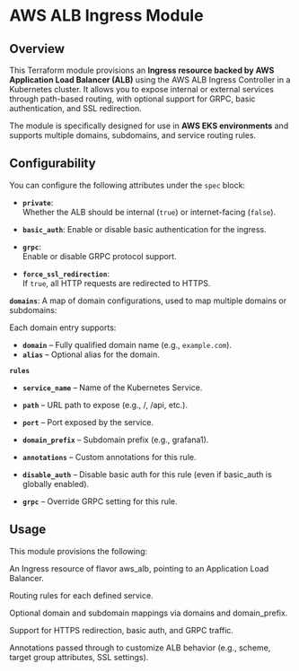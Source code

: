 # AWS ALB Ingress Module

## Overview

This Terraform module provisions an **Ingress resource backed by AWS Application Load Balancer (ALB)** using the AWS ALB Ingress Controller in a Kubernetes cluster. It allows you to expose internal or external services through path-based routing, with optional support for GRPC, basic authentication, and SSL redirection.

The module is specifically designed for use in **AWS EKS environments** and supports multiple domains, subdomains, and service routing rules.

## Configurability

You can configure the following attributes under the `spec` block:

- **`private`**:  
  Whether the ALB should be internal (`true`) or internet-facing (`false`).

- **`basic_auth`**: 
  Enable or disable basic authentication for the ingress.

- **`grpc`**:  
  Enable or disable GRPC protocol support.

- **`force_ssl_redirection`**:  
  If `true`, all HTTP requests are redirected to HTTPS.

**`domains`**:
A map of domain configurations, used to map multiple domains or subdomains:

Each domain entry supports:
- **`domain`** – Fully qualified domain name (e.g., `example.com`).
- **`alias`** – Optional alias for the domain.

**`rules`**

- **`service_name`** – Name of the Kubernetes Service.

- **`path`** – URL path to expose (e.g., /, /api, etc.).

- **`port`** – Port exposed by the service.

- **`domain_prefix`** – Subdomain prefix (e.g., grafana1).

- **`annotations`** – Custom annotations for this rule.

- **`disable_auth`** – Disable basic auth for this rule (even if basic_auth is globally enabled).

- **`grpc`** – Override GRPC setting for this rule.

## Usage

This module provisions the following:

An Ingress resource of flavor aws_alb, pointing to an Application Load Balancer.

Routing rules for each defined service.

Optional domain and subdomain mappings via domains and domain_prefix.

Support for HTTPS redirection, basic auth, and GRPC traffic.

Annotations passed through to customize ALB behavior (e.g., scheme, target group attributes, SSL settings).
